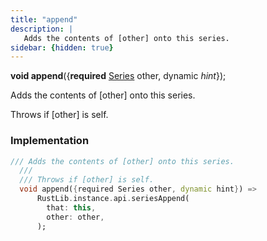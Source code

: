 ```yaml
---
title: "append"
description: |
   Adds the contents of [other] onto this series.
sidebar: {hidden: true}
---
```

<span class="dart-code"><strong>void append</strong>({<span class="nobr"><strong>required</strong> [Series] other</span>, <span class="nobr">dynamic <i>hint</i></span>});</span>

 Adds the contents of [other] onto this series.

 Throws if [other] is self.
### Implementation
```dart
/// Adds the contents of [other] onto this series.
  ///
  /// Throws if [other] is self.
  void append({required Series other, dynamic hint}) =>
      RustLib.instance.api.seriesAppend(
        that: this,
        other: other,
      );
```

[void]: #
[Series]: /reference/classes/series
[dynamic]: #